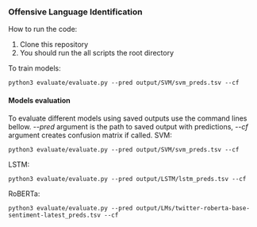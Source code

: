 ### Offensive Language Identification

How to run the code:

1) Clone this repository
2) You should run the all scripts the root directory

To train models:
```
python3 evaluate/evaluate.py --pred output/SVM/svm_preds.tsv --cf
```

#### Models evaluation
 
To evaluate different models using saved outputs use the command lines bellow. _--pred_ argument is the path to saved output with predictions, _--cf_ argument creates confusion matrix if called.
SVM:
```
python3 evaluate/evaluate.py --pred output/SVM/svm_preds.tsv --cf
```
LSTM:
```
python3 evaluate/evaluate.py --pred output/LSTM/lstm_preds.tsv --cf
```
RoBERTa:
```
python3 evaluate/evaluate.py --pred output/LMs/twitter-roberta-base-sentiment-latest_preds.tsv --cf
```
